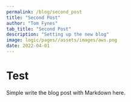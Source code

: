 ```yaml
---
permalink: /blog/second_post
title: "Second Post"
author: "Tom Fynes"
tab_title: "Second Post"
description: "Setting up the new blog"
image: logic/pages//assets/images/aws.png
date: 2022-04-01
---
```


# Test

Simple write the blog post with Markdown here.